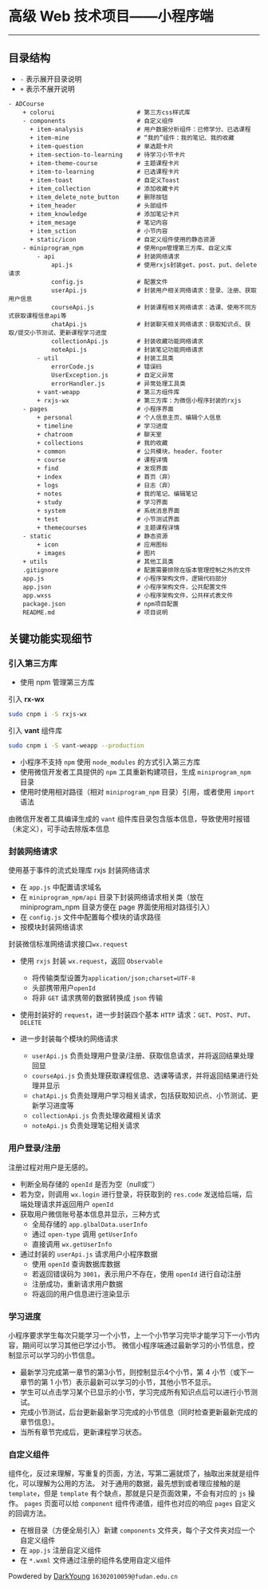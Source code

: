 # 高级 Web 技术项目——小程序端

---

## 目录结构

- `-` 表示展开目录说明
- `+` 表示不展开说明

```
- ADCourse
    + colorui                       # 第三方css样式库
    - components                    # 自定义组件
      + item-analysis               # 用户数据分析组件：已修学分、已选课程
      + item-mine                   # “我的”组件：我的笔记、我的收藏
      + item-question               # 单选题卡片
      + item-section-to-learning    # 待学习小节卡片
      + item-theme-course           # 主题课程卡片
      + item-to-learning            # 已选课程卡片
      + item-toast                  # 自定义Toast
      + item_collection             # 添加收藏卡片
      + item_delete_note_button     # 删除按钮
      + item_header                 # 头部组件
      + item_knowledge              # 添加笔记卡片
      + item_mesage                 # 笔记内容 
      + item_sction                 # 小节内容
      + static/icon                 # 自定义组件使用的静态资源
    - miniprogram_npm               # 使用npm管理第三方库、自定义库
        - api                       # 封装网络请求
            api.js                  # 使用rxjs封装get、post、put、delete请求
            config.js               # 配置文件
            userApi.js              # 封装用户相关网络请求：登录、注册、获取用户信息
            courseApi.js            # 封装课程相关网络请求：选课、使用不同方式获取课程信息api等
            chatApi.js              # 封装聊天相关网络请求：获取知识点、获取/提交小节测试、更新课程学习进度
            collectionApi.js        # 封装收藏功能网络请求
            noteApi.js              # 封装笔记功能网络请求
        - util                      # 封装工具类
            errorCode.js            # 错误码
            UserException.js        # 自定义异常
            errorHandler.js         # 异常处理工具类
        + vant-weapp                # 第三方组件库
        + rxjs-wx                   # 第三方库：为微信小程序封装的rxjs
    - pages                         # 小程序界面
        + personal                  # 个人信息主页、编辑个人信息
        + timeline                  # 学习进度
        + chatroom                  # 聊天室
        + collections               # 我的收藏
        + common                    # 公共模块，header、footer
        + course                    # 课程详情
        + find                      # 发现界面
        + index                     # 首页（弃）
        + logs                      # 日志（弃）
        + notes                     # 我的笔记、编辑笔记
        + study                     # 学习界面
        + system                    # 系统消息界面
        + test                      # 小节测试界面
        + themecourses              # 主题课程详情
    - static                        # 静态资源
        + icon                      # 应用图标
        + images                    # 图片
    + utils                         # 其他工具类
    .gitignore                      # 配置需要排除在版本管理控制之外的文件
    app.js                          # 小程序架构文件，逻辑代码部分
    app.json                        # 小程序架构文件，公共配置文件
    app.wxss                        # 小程序架构文件，公共样式表文件
    package.json                    # npm项目配置
    README.md                       # 项目说明

```

## 关键功能实现细节
### 引入第三方库

* 使用 npm 管理第三方库

引入 **rx-wx** 
```bash
sudo cnpm i -S rxjs-wx
```

引入 **vant** 组件库
```bash
sudo cnpm i -S vant-weapp --production
```

* 小程序不支持 `npm` 使用 `node_modules` 的方式引入第三方库
* 使用微信开发者工具提供的 `npm` 工具重新构建项目，生成 `miniprogram_npm` 目录
* 使用时使用相对路径（相对 `miniprogram_npm` 目录）引用，或者使用 `import`语法

由微信开发者工具编译生成的 `vant` 组件库目录包含版本信息，导致使用时报错（未定义），可手动去除版本信息


### 封装网络请求

使用基于事件的流式处理库 rxjs 封装网络请求
* 在 `app.js` 中配置请求域名
* 在 `miniprogram_npm/api` 目录下封装网络请求相关类（放在 miniprogram_npm 目录方便在 page 界面使用相对路径引入）
* 在 `config.js` 文件中配置每个模块的请求路径
* 按模块封装网络请求

封装微信标准网络请求接口`wx.request`
* 使用 `rxjs` 封装 `wx.request`，返回 `Observable`
    * 将传输类型设置为`application/json;charset=UTF-8`
    * 头部携带用户`openId`
    * 将非 `GET` 请求携带的数据转换成 `json` 传输
    
* 使用封装好的 `request`，进一步封装四个基本 `HTTP` 请求：`GET`、`POST`、`PUT`、`DELETE`

* 进一步封装每个模块的网络请求
    * `userApi.js` 负责处理用户登录/注册、获取信息请求，并将返回结果处理回显
    * `courseApi.js` 负责处理获取课程信息、选课等请求，并将返回结果进行处理并显示
    * `chatApi.js` 负责处理用户学习相关请求，包括获取知识点、小节测试、更新学习进度等
    * `collectionApi.js` 负责处理收藏相关请求
    * `noteApi.js` 负责处理笔记相关请求

### 用户登录/注册

注册过程对用户是无感的。

* 判断全局存储的 `openId` 是否为空（null或''）
* 若为空，则调用 `wx.login` 进行登录，将获取到的 `res.code` 发送给后端，后端处理请求并返回用户 `openId`
* 获取用户微信账号基本信息并显示，三种方式
    * 全局存储的 `app.glbalData.userInfo`
    * 通过 `open-type` 调用 `getUserInfo`
    * 直接调用 `wx.getUserInfo`
* 通过封装的 `userApi.js` 请求用户小程序数据
    * 使用 `openId` 查询数据库数据
    * 若返回错误码为 `3001`，表示用户不存在，使用 `openId` 进行自动注册
    * 注册成功，重新请求用户数据
    * 将返回的用户信息进行渲染显示

### 学习进度

小程序要求学生每次只能学习一个小节，上一个小节学习完毕才能学习下一小节内容，期间可以学习其他已学过小节。
微信小程序端通过最新学习的小节信息，控制显示可以学习的小节信息。

* 最新学习完成第一章节的第3小节，则控制显示4个小节，第 4 小节（或下一章节的第 1 小节）表示最新可以学习的小节，其他小节不显示。
* 学生可以点击学习某个已显示的小节，学习完成所有知识点后可以进行小节测试。
* 完成小节测试，后台更新最新学习完成的小节信息（同时检查更新最新完成的章节信息）。
* 当所有章节完成后，更新课程学习状态。


### 自定义组件
组件化，反过来理解，写重复的页面，方法，写第二遍就烦了，抽取出来就是组件化，可以理解为公用的方法。
对于通用的数据，最先想到或者理应接触的是 `template`，但是 `template` 有个缺点，那就是只是页面效果，不会有对应的 `js` 操作。
`pages` 页面可以给 `component` 组件传递值，组件也对应的响应 `pages` 自定义的回调方法。

* 在根目录（方便全局引入）新建 `components` 文件夹，每个子文件夹对应一个自定义组件
* 在 `app.js` 注册自定义组件
* 在 `*.wxml` 文件通过注册的组件名使用自定义组件





Powdered by [DarkYoung](https://github.com/DarkYoung) `16302010059@fudan.edu.cn`
